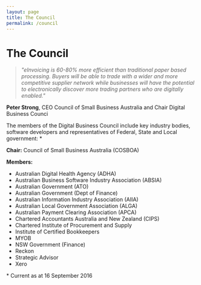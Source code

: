 ```yaml
---
layout: page
title: The Council
permalink: /council
---
```


# The Council

> *"eInvoicing is 60-80% more efficient than traditional paper based processing. Buyers will be able to trade with a wider and more competitive supplier network while businesses will have the potential to electronically discover more trading partners who are digitally enabled."*

**Peter Strong**, CEO Council of Small Business Australia and Chair Digital Business Counci


The members of the Digital Business Council include key industry bodies, software developers and representatives of Federal, State and Local government: \*

**Chair:**  Council of Small Business Australia (COSBOA)


**Members:**

- Australian Digital Health Agency (ADHA)
- Australian Business Software Industry Association (ABSIA)
- Australian Government (ATO)
- Australian Government (Dept of Finance)
- Australian Information Industry Association (AIIA)
- Australian Local Government Association (ALGA)
- Australian Payment Clearing Association (APCA)
- Chartered Accountants Australia and New Zealand (CIPS)
- Chartered Institute of Procurement and Supply
- Institute of Certified Bookkeepers
- MYOB
- NSW Government (Finance)
- Reckon
- Strategic Advisor
- Xero

\* Current as at 16 September 2016
